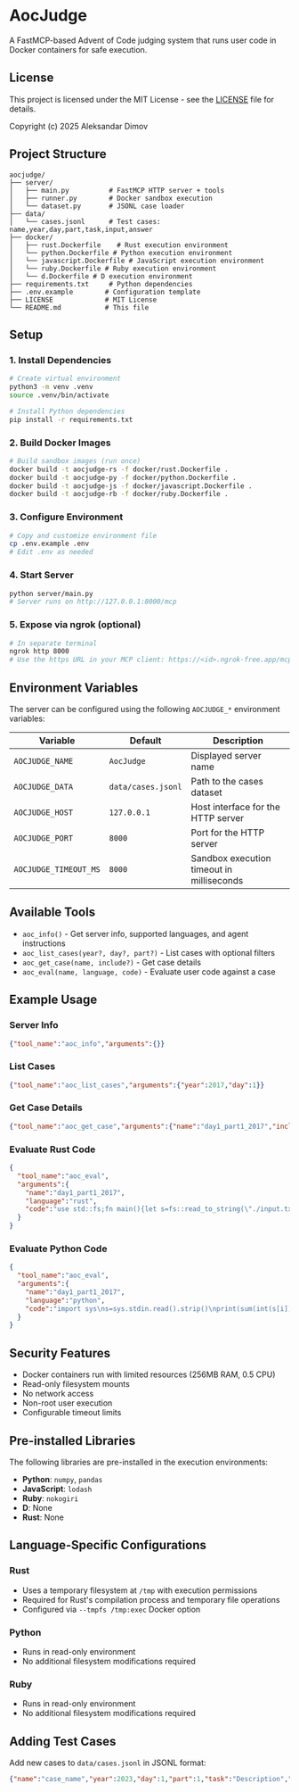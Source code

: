 # AocJudge

A FastMCP-based Advent of Code judging system that runs user code in Docker containers for safe execution.

## License

This project is licensed under the MIT License - see the [LICENSE](LICENSE) file for details.

Copyright (c) 2025 Aleksandar Dimov

## Project Structure

```
aocjudge/
├── server/
│   ├── main.py          # FastMCP HTTP server + tools
│   ├── runner.py        # Docker sandbox execution
│   └── dataset.py       # JSONL case loader
├── data/
│   └── cases.jsonl      # Test cases: name,year,day,part,task,input,answer
├── docker/
│   ├── rust.Dockerfile    # Rust execution environment
│   └── python.Dockerfile # Python execution environment
│   └── javascript.Dockerfile # JavaScript execution environment
│   └── ruby.Dockerfile # Ruby execution environment
│   └── d.Dockerfile # D execution environment
├── requirements.txt     # Python dependencies
├── .env.example        # Configuration template
├── LICENSE             # MIT License
└── README.md           # This file
```

## Setup

### 1. Install Dependencies

```bash
# Create virtual environment
python3 -m venv .venv
source .venv/bin/activate

# Install Python dependencies
pip install -r requirements.txt
```

### 2. Build Docker Images

```bash
# Build sandbox images (run once)
docker build -t aocjudge-rs -f docker/rust.Dockerfile .
docker build -t aocjudge-py -f docker/python.Dockerfile .
docker build -t aocjudge-js -f docker/javascript.Dockerfile .
docker build -t aocjudge-rb -f docker/ruby.Dockerfile .
```

### 3. Configure Environment

```bash
# Copy and customize environment file
cp .env.example .env
# Edit .env as needed
```

### 4. Start Server

```bash
python server/main.py
# Server runs on http://127.0.0.1:8000/mcp
```

### 5. Expose via ngrok (optional)

```bash
# In separate terminal
ngrok http 8000
# Use the https URL in your MCP client: https://<id>.ngrok-free.app/mcp
```

## Environment Variables

The server can be configured using the following `AOCJUDGE_*` environment variables:

| Variable | Default | Description |
| --- | --- | --- |
| `AOCJUDGE_NAME` | `AocJudge` | Displayed server name |
| `AOCJUDGE_DATA` | `data/cases.jsonl` | Path to the cases dataset |
| `AOCJUDGE_HOST` | `127.0.0.1` | Host interface for the HTTP server |
| `AOCJUDGE_PORT` | `8000` | Port for the HTTP server |
| `AOCJUDGE_TIMEOUT_MS` | `8000` | Sandbox execution timeout in milliseconds |

## Available Tools

- `aoc_info()` - Get server info, supported languages, and agent instructions
- `aoc_list_cases(year?, day?, part?)` - List cases with optional filters
- `aoc_get_case(name, include?)` - Get case details
- `aoc_eval(name, language, code)` - Evaluate user code against a case

## Example Usage

### Server Info
```json
{"tool_name":"aoc_info","arguments":{}}
```

### List Cases
```json
{"tool_name":"aoc_list_cases","arguments":{"year":2017,"day":1}}
```

### Get Case Details
```json
{"tool_name":"aoc_get_case","arguments":{"name":"day1_part1_2017","include":["task","input"]}}
```

### Evaluate Rust Code
```json
{
  "tool_name":"aoc_eval",
  "arguments":{
    "name":"day1_part1_2017",
    "language":"rust",
    "code":"use std::fs;fn main(){let s=fs::read_to_string(\"./input.txt\").unwrap();let b=s.trim().as_bytes();let mut sum=0;for i in 0..b.len(){if b[i]==b[(i+1)%b.len()]{sum+=(b[i]-b'0') as i32}};println!(\"{}\",sum);}"
  }
}
```

### Evaluate Python Code
```json
{
  "tool_name":"aoc_eval",
  "arguments":{
    "name":"day1_part1_2017",
    "language":"python",
    "code":"import sys\ns=sys.stdin.read().strip()\nprint(sum(int(s[i]) for i in range(len(s)) if s[i]==s[(i+1)%len(s)]))"
  }
}
```

## Security Features

- Docker containers run with limited resources (256MB RAM, 0.5 CPU)
- Read-only filesystem mounts
- No network access
- Non-root user execution
- Configurable timeout limits

## Pre-installed Libraries

The following libraries are pre-installed in the execution environments:

- **Python**: `numpy`, `pandas`
- **JavaScript**: `lodash`
- **Ruby**: `nokogiri`
- **D**: None
- **Rust**: None

## Language-Specific Configurations

### Rust
- Uses a temporary filesystem at `/tmp` with execution permissions
- Required for Rust's compilation process and temporary file operations
- Configured via `--tmpfs /tmp:exec` Docker option

### Python
- Runs in read-only environment
- No additional filesystem modifications required

### Ruby
- Runs in read-only environment
- No additional filesystem modifications required

## Adding Test Cases

Add new cases to `data/cases.jsonl` in JSONL format:

```json
{"name":"case_name","year":2023,"day":1,"part":1,"task":"Description","input":"test_input","answer":"expected_output"}
```
